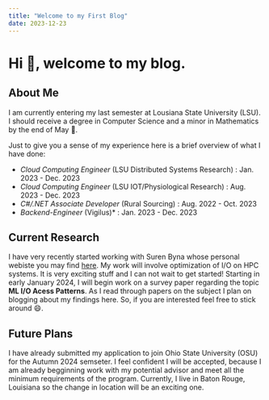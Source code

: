 ```yaml
---
title: "Welcome to my First Blog"
date: 2023-12-23
---
```


# Hi 👋, welcome to my blog. 

## About Me

I am currently entering my last semester at Lousiana State University (LSU). I should receive a degree in Computer Science and a minor in Mathematics by the end of May 🤞. 

Just to give you a sense of my experience here is a brief overview of what I have done:

* *Cloud Computing Engineer* (LSU Distributed Systems Research) : Jan. 2023 - Dec. 2023
* *Cloud Computing Engineer* (LSU IOT/Physiological Research) : Aug. 2023 - Dec. 2023
* *C#/.NET Associate Developer* (Rural Sourcing) : Aug. 2022 - Oct. 2023
* *Backend-Engineer* (Vigilus)* : Jan. 2023 - Dec. 2023

## Current Research

I have very recently started working with Suren Byna whose personal webiste you may find [here](https://sbyna.github.io/). My work will involve optimization of I/O on HPC systems. It is very exciting stuff and I can not wait to get started! Starting in early January 2024, I will begin work on a survey paper regarding the topic **ML I/O Acess Patterns**. As I read through papers on the subject I plan on blogging about my findings here. So, if you are interested feel free to stick around 😄.

## Future Plans

I have already submitted my application to join Ohio State University (OSU) for the Autumn 2024 semseter. I feel confident I will be accepted, because I am already begginning work with my potential advisor and meet all the minimum requirements of the program. Currently, I live in Baton Rouge, Louisiana so the change in location will be an exciting one.
